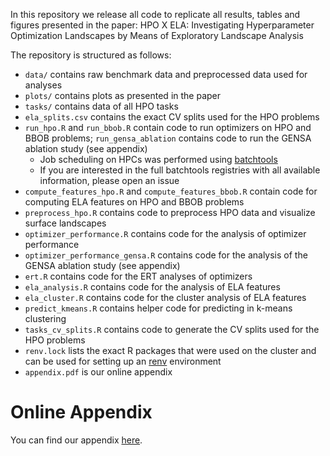 In this repository we release all code to replicate all results, tables and figures presented in the paper:
HPO X ELA: Investigating Hyperparameter Optimization Landscapes by Means of Exploratory Landscape Analysis

The repository is structured as follows:
  * `data/` contains raw benchmark data and preprocessed data used for analyses
  * `plots/` contains plots as presented in the paper
  * `tasks/` contains data of all HPO tasks
  * `ela_splits.csv` contains the exact CV splits used for the HPO problems
  * `run_hpo.R` and `run_bbob.R` contain code to run optimizers on HPO and BBOB problems; `run_gensa_ablation` contains code to run the GENSA ablation study (see appendix)
    * Job scheduling on HPCs was performed using [batchtools](https://github.com/mllg/batchtools)
    * If you are interested in the full batchtools registries with all available information, please open an issue
  * `compute_features_hpo.R` and `compute_features_bbob.R` contain code for computing ELA features on HPO and BBOB
    problems
  * `preprocess_hpo.R` contains code to preprocess HPO data and visualize surface landscapes
  * `optimizer_performance.R` contains code for the analysis of optimizer performance
  * `optimizer_performance_gensa.R` contains code for the analysis of the GENSA ablation study (see appendix)
  * `ert.R` contains code for the ERT analyses of optimizers
  * `ela_analysis.R` contains code for the analysis of ELA features
  * `ela_cluster.R` contains code for the cluster analysis of ELA features
  * `predict_kmeans.R` contains helper code for predicting in k-means clustering
  * `tasks_cv_splits.R` contains code to generate the CV splits used for the HPO problems
  * `renv.lock` lists the exact R packages that were used on the cluster and can be used for setting up an
    [renv](https://github.com/rstudio/renv/) environment
  * `appendix.pdf` is our online appendix

# Online Appendix

You can find our appendix [here](appendix.pdf).
